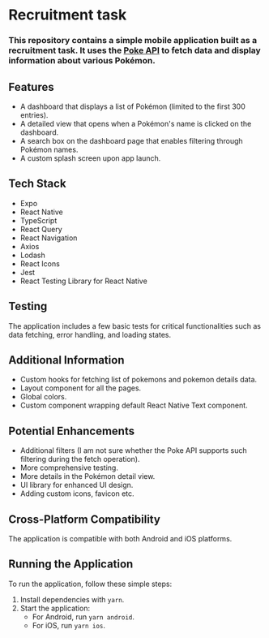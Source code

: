 # Recruitment task

### This repository contains a simple mobile application built as a recruitment task. It uses the [Poke API](https://pokeapi.co/) to fetch data and display information about various Pokémon.

## Features

- A dashboard that displays a list of Pokémon (limited to the first 300 entries).
- A detailed view that opens when a Pokémon's name is clicked on the dashboard.
- A search box on the dashboard page that enables filtering through Pokémon names.
- A custom splash screen upon app launch.

## Tech Stack

- Expo
- React Native
- TypeScript
- React Query
- React Navigation
- Axios
- Lodash
- React Icons
- Jest
- React Testing Library for React Native

## Testing

The application includes a few basic tests for critical functionalities such as data fetching, error handling, and loading states.

## Additional Information

- Custom hooks for fetching list of pokemons and pokemon details data.
- Layout component for all the pages.
- Global colors.
- Custom component wrapping default React Native Text component.

## Potential Enhancements

- Additional filters (I am not sure whether the Poke API supports such filtering during the fetch operation).
- More comprehensive testing.
- More details in the Pokémon detail view.
- UI library for enhanced UI design.
- Adding custom icons, favicon etc.

## Cross-Platform Compatibility

The application is compatible with both Android and iOS platforms.

## Running the Application

To run the application, follow these simple steps:

1. Install dependencies with `yarn`.
2. Start the application:
   - For Android, run `yarn android`.
   - For iOS, run `yarn ios`.
